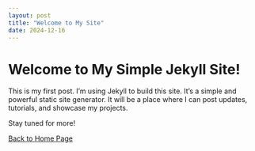 ```yaml
---
layout: post
title: "Welcome to My Site"
date: 2024-12-16
---
```


# Welcome to My Simple Jekyll Site!

This is my first post. I’m using Jekyll to build this site. It’s a simple and powerful static site generator. It will be a place where I can post updates, tutorials, and showcase my projects.

Stay tuned for more!

[Back to Home Page](/)
